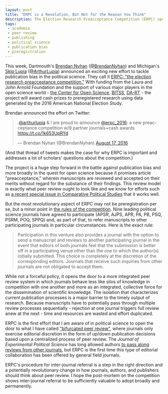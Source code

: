 ```yaml
---
layout: post
title: "ERPC is a Revolution, But Not for the Reason You Think"
description: The Election Research Preacceptance Competition (ERPC) opens the door to inter-journal referral of manuscripts and maybe even bifurcated peer review.
tags:
 - academia
 - peer review
 - publishing
 - political science
 - publication bias
 - preregistration
---
```


This week, Dartmouth's [Brendan Nyhan](https://www.dartmouth.edu/~nyhan/) ([@BrendanNyhan](https://twitter.com/BrendanNyhan)) and Michigan's [Skip Lupia](http://www.arthurlupia.com/) ([@ArthurLupia](https://twitter.com/ArthurLupia)) announced an exciting new effort to tackle publication bias in the political science. They call it [ERPC: "the election research preacceptance competition."](http://www.erpc2016.com/) With funding from the Laura and John Arnold Foundation and the support of various major players in the open science world - [the Center for Open Science](https://cos.io/), [BITSS](http://www.bitss.org/), [DA-RT](http://www.dartstatement.org/) - the project will award cash prizes to preregistered research using data generated by the 2016 American National Election Study.

Brendan announced the effort on Twitter:

<blockquote class="twitter-tweet" data-lang="en"><p lang="en" dir="ltr">.<a href="https://twitter.com/ArthurLupia">@arthurlupia</a> &amp; I are proud to announce <a href="https://twitter.com/erpc_2016">@erpc_2016</a>: a new preacceptance competition w/9 partner journals+cash awards <a href="https://t.co/1k653UpRYd">https://t.co/1k653UpRYd</a></p>&mdash; Brendan Nyhan (@BrendanNyhan) <a href="https://twitter.com/BrendanNyhan/status/765901578964443136">August 17, 2016</a></blockquote>
<script async src="//platform.twitter.com/widgets.js" charset="utf-8"></script>

(And that thread of tweets makes the case for why ERPC is important and addresses a lot of scholars' questions about the competition.)

The project is a huge step forward in the battle against publication bias and more broadly in the quest for open science because it promises article "preacceptance," wherein manuscripts are reviewed and accepted on their merits without regard for the substance of their findings. This review model is exactly what peer review ought to look like and we know for efforts such as [a recent special issue in Comparative Political Studies](http://www.ipdutexas.org/cps-transparency-special-issue.html) that it works well.

But the most revolutionary aspect of ERPC may not be preregistration per se, but a minor point in [the rules of the competition](http://www.erpc2016.com/#!rules/vtej2). Nine leading political science journals have agreed to participate (APSR, AJPS, APR, PA, PB, PSQ, PSRM, POQ, SPPQ) and, as part of that, to refer manuscripts to other participating journals in particular circumstances. Here is the exact rule:

> Participation in this venture also provides a journal with the option to send a manuscript and reviews to another participating journal in the event that editors of both journals feel that the submission is better off in a participating venue other than the one to which the author(s) initially submitted. This choice is completely at the discretion of the corresponding editors. Journals that receive such inquiries from other journals are not obligated to accept them.

While not a forceful policy, it opens the door to a more integrated peer review system in which journals behave less like silos of knowledge in competition with one another and more as an integrated, collective force for the dissemination of scientific knowledge. The isolation that characterizes current publication processes is a major barrier to the timely output of research. Because manuscripts have to potentially pass through multiple review processes sequentially - rejection at one journal triggers full review anew at the next - time and resources are wasted and effort duplicated.

ERPC is the first effort that I am aware of in political science to open the door to what I have called ["bifurcated peer review"](http://thomasleeper.com/2015/06/bifurcated-peer-review/), where journals only exercise editorial discretion in the form of up/down publication decisions based upon a centralized process of peer review. The *Journal of Experimental Political Science* has long allowed authors [to pass along reviews from other journals](http://journals.cambridge.org/action/displaySpecialPage?pageId=5904), but ERPC is the first time this type of editorial collaboration has been offered by general field journals.

ERPC's procedure for inter-journal referral is a step in the right direction and a potentially revolutionary change in how journals, authors, and publishers should think about peer review. I hope the post-mortem on the competition shows inter-journal referral to be sufficiently valuable to adopt broadly and permanently.
